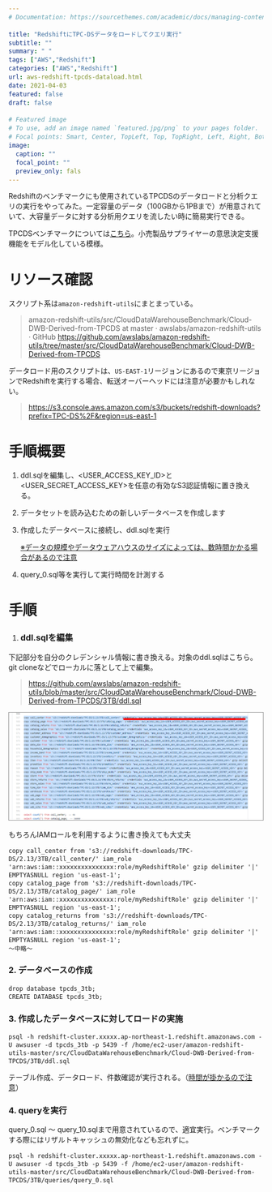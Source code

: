 ```yaml
---
# Documentation: https://sourcethemes.com/academic/docs/managing-content/

title: "RedshiftにTPC-DSデータをロードしてクエリ実行"
subtitle: ""
summary: " "
tags: ["AWS","Redshift"]
categories: ["AWS","Redshift"]
url: aws-redshift-tpcds-dataload.html
date: 2021-04-03
featured: false
draft: false

# Featured image
# To use, add an image named `featured.jpg/png` to your pages folder.
# Focal points: Smart, Center, TopLeft, Top, TopRight, Left, Right, BottomLeft, Bottom, BottomRight.
image:
  caption: ""
  focal_point: ""
  preview_only: fals
---
```




Redshiftのベンチマークにも使用されているTPCDSのデータロードと分析クエリの実行をやってみた。一定容量のデータ（100GBから1PBまで）が用意されていて、大容量データに対する分析用クエリを流したい時に簡易実行できる。

TPCDSベンチマークについては[こちら](http://www.tpc.org/tpc_documents_current_versions/pdf/tpc-ds_v2.5.0.pdf)。小売製品サプライヤーの意思決定支援機能をモデル化している模様。

# リソース確認

スクリプト系は`amazon-redshift-utils`にまとまっている。

> amazon-redshift-utils/src/CloudDataWarehouseBenchmark/Cloud-DWB-Derived-from-TPCDS at master · awslabs/amazon-redshift-utils · GitHub https://github.com/awslabs/amazon-redshift-utils/tree/master/src/CloudDataWarehouseBenchmark/Cloud-DWB-Derived-from-TPCDS

データロード用のスクリプトは、`US-EAST-1`リージョンにあるので東京リージョンでRedshiftを実行する場合、転送オーバーヘッドには注意が必要かもしれない。

> https://s3.console.aws.amazon.com/s3/buckets/redshift-downloads?prefix=TPC-DS%2F&region=us-east-1

# 手順概要

1. ddl.sqlを編集し、<USER_ACCESS_KEY_ID>と<USER_SECRET_ACCESS_KEY>を任意の有効なS3認証情報に置き換える。

2. データセットを読み込むための新しいデータベースを作成します

3. 作成したデータベースに接続し、ddl.sqlを実行

   <u>※データの規模やデータウェアハウスのサイズによっては、数時間かかる場合があるので注意</u>

4. query_0.sql等を実行して実行時間を計測する

# 手順

1. ### ddl.sqlを編集

下記部分を自分のクレデンシャル情報に書き換える。対象のddl.sqlはこちら。git cloneなどでローカルに落として上で編集。

> https://github.com/awslabs/amazon-redshift-utils/blob/master/src/CloudDataWarehouseBenchmark/Cloud-DWB-Derived-from-TPCDS/3TB/ddl.sql

![image-20210403151518467](image-20210403151518467.png)

もちろんIAMロールを利用するように書き換えても大丈夫

```
copy call_center from 's3://redshift-downloads/TPC-DS/2.13/3TB/call_center/' iam_role 'arn:aws:iam::xxxxxxxxxxxxxxx:role/myRedshiftRole' gzip delimiter '|' EMPTYASNULL region 'us-east-1';
copy catalog_page from 's3://redshift-downloads/TPC-DS/2.13/3TB/catalog_page/' iam_role 'arn:aws:iam::xxxxxxxxxxxxxxx:role/myRedshiftRole' gzip delimiter '|' EMPTYASNULL region 'us-east-1';
copy catalog_returns from 's3://redshift-downloads/TPC-DS/2.13/3TB/catalog_returns/' iam_role 'arn:aws:iam::xxxxxxxxxxxxxxx:role/myRedshiftRole' gzip delimiter '|' EMPTYASNULL region 'us-east-1';
～中略～
```

### 2. データベースの作成

```
drop database tpcds_3tb;
CREATE DATABASE tpcds_3tb;
```

### 3. 作成したデータベースに対してロードの実施

```
psql -h redshift-cluster.xxxxx.ap-northeast-1.redshift.amazonaws.com -U awsuser -d tpcds_3tb -p 5439 -f /home/ec2-user/amazon-redshift-utils-master/src/CloudDataWarehouseBenchmark/Cloud-DWB-Derived-from-TPCDS/3TB/ddl.sql
```

テーブル作成、データロード、件数確認が実行される。（<u>時間が掛かるので注意</u>）

### 4. queryを実行

query_0.sql ～ query_10.sqlまで用意されているので、適宜実行。ベンチマークする際にはリザルトキャッシュの無効化なども忘れずに。

```
psql -h redshift-cluster.xxxxx.ap-northeast-1.redshift.amazonaws.com -U awsuser -d tpcds_3tb -p 5439 -f /home/ec2-user/amazon-redshift-utils-master/src/CloudDataWarehouseBenchmark/Cloud-DWB-Derived-from-TPCDS/3TB/queries/query_0.sql
```

